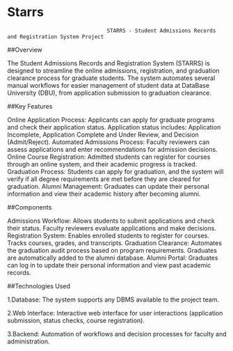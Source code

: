 # Starrs
                                    STARRS - Student Admissions Records and Registration System Project 
##Overview

The Student Admissions Records and Registration System (STARRS) is designed to streamline the online admissions, registration, and graduation clearance process for graduate students. The system automates several manual workflows for easier management of student data at DataBase University (DBU), from application submission to graduation clearance.

##Key Features

Online Application Process: Applicants can apply for graduate programs and check their application status. Application status includes: Application Incomplete, Application Complete and Under Review, and Decision (Admit/Reject).
Automated Admissions Process: Faculty reviewers can assess applications and enter recommendations for admission decisions.
Online Course Registration: Admitted students can register for courses through an online system, and their academic progress is tracked.
Graduation Process: Students can apply for graduation, and the system will verify if all degree requirements are met before they are cleared for graduation.
Alumni Management: Graduates can update their personal information and view their academic history after becoming alumni.

##Components

Admissions Workflow: Allows students to submit applications and check their status. Faculty reviewers evaluate applications and make decisions.
Registration System: Enables enrolled students to register for courses. Tracks courses, grades, and transcripts.
Graduation Clearance: Automates the graduation audit process based on program requirements. Graduates are automatically added to the alumni database.
Alumni Portal: Graduates can log in to update their personal information and view past academic records.

##Technologies Used

1.Database: The system supports any DBMS available to the project team.

2.Web Interface: Interactive web interface for user interactions (application submission, status checks, course registration).

3.Backend: Automation of workflows and decision processes for faculty and administration.
